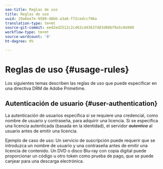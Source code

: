 ```yaml
---
seo-title: Reglas de uso
title: Reglas de uso
uuid: 19a6ee7e-9580-48bb-a3a6-ff2cedcc796a
translation-type: tm+mt
source-git-commit: eed2ed2512c2c462cd43637d83d80bf9a5c0d490
workflow-type: tm+mt
source-wordcount: '0'
ht-degree: 0%

---
```



# Reglas de uso {#usage-rules}

Los siguientes temas describen las reglas de uso que puede especificar en una directiva DRM de Adobe Primetime.

## Autenticación de usuario {#user-authentication}

La autenticación de usuarios especifica si se requiere una credencial, como nombre de usuario y contraseña, para adquirir una licencia. Si se especifica una licencia autenticada (basada en la identidad), el servidor ~~_autentica_~~ al usuario antes de emitir una licencia.

Ejemplo de caso de uso: Un servicio de suscripción puede requerir que se introduzca un nombre de usuario y una contraseña antes de emitir una licencia de contenido. Un DVD o disco Blu-ray con copia digital puede proporcionar un código u otro token como prueba de pago, que se puede canjear para una descarga electrónica.